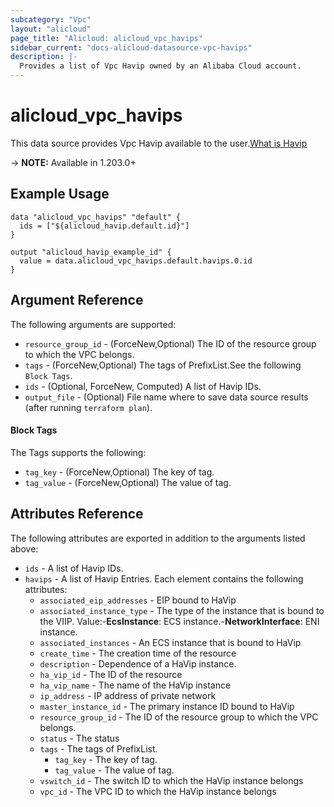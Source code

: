 ```yaml
---
subcategory: "Vpc"
layout: "alicloud"
page_title: "Alicloud: alicloud_vpc_havips"
sidebar_current: "docs-alicloud-datasource-vpc-havips"
description: |-
  Provides a list of Vpc Havip owned by an Alibaba Cloud account.
---
```


# alicloud_vpc_havips

This data source provides Vpc Havip available to the user.[What is Havip](https://www.alibabacloud.com/help/en/)

-> **NOTE:** Available in 1.203.0+

## Example Usage

```
data "alicloud_vpc_havips" "default" {
  ids = ["${alicloud_havip.default.id}"]
}

output "alicloud_havip_example_id" {
  value = data.alicloud_vpc_havips.default.havips.0.id
}
```

## Argument Reference

The following arguments are supported:
* `resource_group_id` - (ForceNew,Optional) The ID of the resource group to which the VPC belongs.
* `tags` - (ForceNew,Optional) The tags of PrefixList.See the following `Block Tags`.
* `ids` - (Optional, ForceNew, Computed) A list of Havip IDs.
* `output_file` - (Optional) File name where to save data source results (after running `terraform plan`).

#### Block Tags

The Tags supports the following:
* `tag_key` - (ForceNew,Optional) The key of tag.
* `tag_value` - (ForceNew,Optional) The value of tag.

## Attributes Reference

The following attributes are exported in addition to the arguments listed above:
* `ids` - A list of Havip IDs.
* `havips` - A list of Havip Entries. Each element contains the following attributes:
  * `associated_eip_addresses` - EIP bound to HaVip
  * `associated_instance_type` - The type of the instance that is bound to the VIIP. Value:-**EcsInstance**: ECS instance.-**NetworkInterface**: ENI instance.
  * `associated_instances` - An ECS instance that is bound to HaVip
  * `create_time` - The creation time of the  resource
  * `description` - Dependence of a HaVip instance.
  * `ha_vip_id` - The  ID of the resource
  * `ha_vip_name` - The name of the HaVip instance
  * `ip_address` - IP address of private network
  * `master_instance_id` - The primary instance ID bound to HaVip
  * `resource_group_id` - The ID of the resource group to which the VPC belongs.
  * `status` - The status
  * `tags` - The tags of PrefixList.
    * `tag_key` - The key of tag.
    * `tag_value` - The value of tag.
  * `vswitch_id` - The switch ID to which the HaVip instance belongs
  * `vpc_id` - The VPC ID to which the HaVip instance belongs
